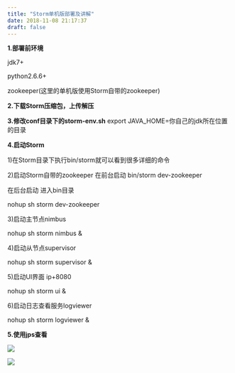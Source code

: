 ```yaml
---
title: "Storm单机版部署及讲解"
date: 2018-11-08 21:17:37
draft: false
---
```

**1.部署前环境**

jdk7+

python2.6.6+

zookeeper(这里的单机版使用Storm自带的zookeeper)

**2.下载Storm压缩包，上传解压**

**3.修改conf目录下的storm-env.sh**
export JAVA_HOME=你自己的jdk所在位置的目录

**4.启动Storm**

1)在Storm目录下执行bin/storm就可以看到很多详细的命令

2)启动Storm自带的zookeeper
在前台启动
bin/storm dev-zookeeper

在后台启动 进入bin目录

nohup sh storm dev-zookeeper

3)启动主节点nimbus

nohup sh storm nimbus &

4)启动从节点supervisor

nohup sh storm supervisor &

5)启动UI界面 ip+8080

nohup sh storm ui &

6)启动日志查看服务logviewer

nohup sh storm logviewer &

**5.使用jps查看**

![](https://img-blog.csdnimg.cn/20181108211701641.png)

![](https://img-blog.csdnimg.cn/20181108211714986.png)